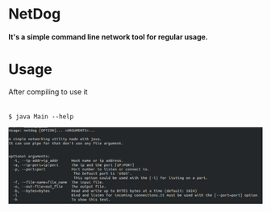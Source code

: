 # NetDog

<h4>It's a simple command line network tool for regular usage.</h4>

# Usage
After compiling to use it 

<code>
$ java Main --help
</code>


![netdog help menu](screenshot/help.png)
